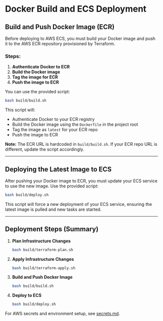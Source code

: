 # Docker Build and ECS Deployment

## Build and Push Docker Image (ECR)

Before deploying to AWS ECS, you must build your Docker image and push it to the AWS ECR repository provisioned by Terraform.

### Steps:
1. **Authenticate Docker to ECR**
2. **Build the Docker image**
3. **Tag the image for ECR**
4. **Push the image to ECR**

You can use the provided script:

```bash
bash build/build.sh
```

This script will:
- Authenticate Docker to your ECR registry
- Build the Docker image using the `Dockerfile` in the project root
- Tag the image as `latest` for your ECR repo
- Push the image to ECR

**Note:** The ECR URL is hardcoded in `build/build.sh`. If your ECR repo URL is different, update the script accordingly.

---

## Deploying the Latest Image to ECS

After pushing your Docker image to ECR, you must update your ECS service to use the new image. Use the provided script:

```bash
bash build/deploy.sh
```

This script will force a new deployment of your ECS service, ensuring the latest image is pulled and new tasks are started.

---

## Deployment Steps (Summary)

1. **Plan Infrastructure Changes**
   ```bash
   bash build/terraform-plan.sh
   ```
2. **Apply Infrastructure Changes**
   ```bash
   bash build/terraform-apply.sh
   ```
3. **Build and Push Docker Image**
   ```bash
   bash build/build.sh
   ```
4. **Deploy to ECS**
   ```bash
   bash build/deploy.sh
   ```

For AWS secrets and environment setup, see [secrets.md](./secrets.md).
